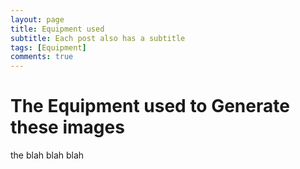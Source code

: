```yaml
---
layout: page
title: Equipment used
subtitle: Each post also has a subtitle
tags: [Equipment]
comments: true
---
```

# The Equipment used to Generate these images

the blah blah blah 